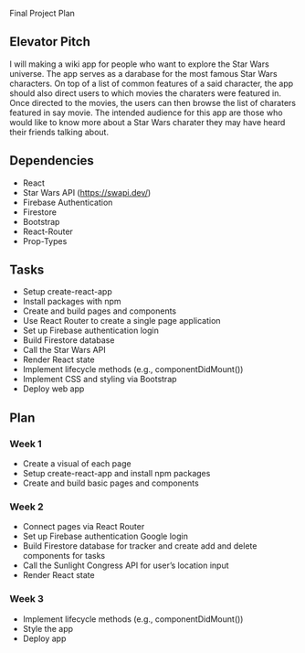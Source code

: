 Final Project Plan

## Elevator Pitch
I will making a wiki app for people who want to explore the Star Wars universe. The app serves as a darabase for the most famous Star Wars characters. On top of a list of common features of a said character, the app should also direct users to which movies the charaters were featured in. Once directed to the movies, the users can then browse the list of charaters featured in say movie. The intended audience for this app are those who would like to know more about a Star Wars charater they may have heard their friends talking about.

## Dependencies 
- React
- Star Wars API (https://swapi.dev/) 
- Firebase Authentication
- Firestore
- Bootstrap
- React-Router
- Prop-Types

## Tasks
- Setup create-react-app
- Install packages with npm 
- Create and build pages and components
- Use React Router to create a single page application 
- Set up Firebase authentication login
- Build Firestore database
- Call the Star Wars API
- Render React state
- Implement lifecycle methods (e.g., componentDidMount())
- Implement CSS and styling via Bootstrap
- Deploy web app

## Plan
### Week 1 
- Create a visual of each page
- Setup create-react-app and install npm packages
- Create and build basic pages and components
### Week 2
- Connect pages via React Router
- Set up Firebase authentication Google login 
- Build Firestore database for tracker and create add and delete components for tasks
- Call the Sunlight Congress API for user’s location input
- Render React state 

### Week 3
- Implement lifecycle methods (e.g., componentDidMount())
- Style the app
- Deploy app 